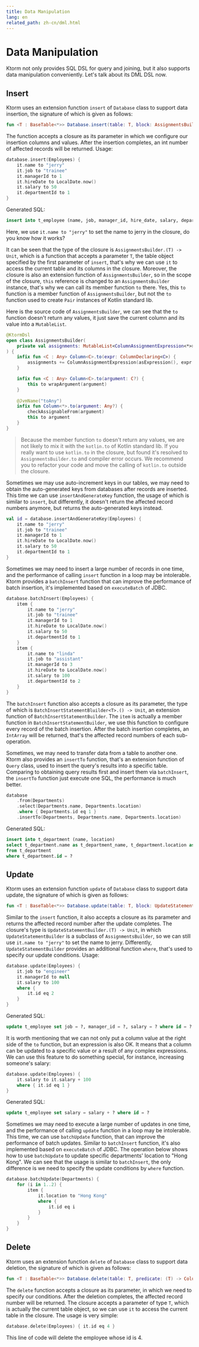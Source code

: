 ```yaml
---
title: Data Manipulation
lang: en
related_path: zh-cn/dml.html
---
```


# Data Manipulation

Ktorm not only provides SQL DSL for query and joining, but it also supports data manipulation conveniently. Let's talk about its DML DSL now. 

## Insert

Ktorm uses an extension function `insert` of `Database` class to support data insertion, the signature of which is given as follows: 

```kotlin
fun <T : BaseTable<*>> Database.insert(table: T, block: AssignmentsBuilder.(T) -> Unit): Int
```

The function accepts a closure as its parameter in which we configure our insertion columns and values. After the insertion completes, an int number of affected records will be returned. Usage: 

```kotlin
database.insert(Employees) {
    it.name to "jerry"
    it.job to "trainee"
    it.managerId to 1
    it.hireDate to LocalDate.now()
    it.salary to 50
    it.departmentId to 1
}
```

Generated SQL: 

```sql
insert into t_employee (name, job, manager_id, hire_date, salary, department_id) values (?, ?, ?, ?, ?, ?) 
```

Here, we use `it.name to "jerry"` to set the name to jerry in the closure, do you know how it works? 

It can be seen that the type of the closure is `AssignmentsBuilder.(T) -> Unit`, which is a function that accepts a parameter `T`, the table object specified by the first parameter of `insert`, that's why we can use `it` to access the current table and its columns in the closure. Moreover, the closure is also an extension function of `AssignmentsBuilder`, so in the scope of the closure, `this` reference is changed to an `AssignmentsBuilder` instance, that's why we can call its member function `to` there. Yes, this `to` function is a member function of `AssignmentsBuilder`, but not the `to` function used to create `Pair` instances of Kotlin standard lib. 

Here is the source code of `AssignmentsBuilder`, we can see that the `to` function doesn't return any values, it just save the current column and its value into a `MutableList`.

```kotlin
@KtormDsl
open class AssignmentsBuilder(
    private val assignments: MutableList<ColumnAssignmentExpression<*>>
) {
    infix fun <C : Any> Column<C>.to(expr: ColumnDeclaring<C>) {
        assignments += ColumnAssignmentExpression(asExpression(), expr.asExpression())
    }

    infix fun <C : Any> Column<C>.to(argument: C?) {
        this to wrapArgument(argument)
    }
    
    @JvmName("toAny")
    infix fun Column<*>.to(argument: Any?) {
        checkAssignableFrom(argument)
        this to argument
    }
}
```

> Because the member function `to` doesn't return any values, we are not likely to mix it with the `kotlin.to`  of Kotlin standard lib. If you really want to use `kotlin.to` in the closure, but found it's resolved to `AssignmentsBuilder.to` and compiler error occurs. We recommend you to refactor your code and move the calling of `kotlin.to` outside the closure. 

Sometimes we may use auto-increment keys in our tables, we may need to obtain the auto-generated keys from databases after records are inserted. This time we can use `insertAndGenerateKey` function, the usage of which is similar to `insert`, but differently, it doesn't return the affected record numbers anymore, but returns the auto-generated keys instead. 

```kotlin
val id = database.insertAndGenerateKey(Employees) {
    it.name to "jerry"
    it.job to "trainee"
    it.managerId to 1
    it.hireDate to LocalDate.now()
    it.salary to 50
    it.departmentId to 1
}
```

Sometimes we may need to insert a large number of records in one time, and the performance of calling `insert` function in a loop may be intolerable. Ktorm provides a `batchInsert` function that can improve the performance of batch insertion, it's implemented based on `executeBatch` of JDBC. 

```kotlin
database.batchInsert(Employees) {
    item {
        it.name to "jerry"
        it.job to "trainee"
        it.managerId to 1
        it.hireDate to LocalDate.now()
        it.salary to 50
        it.departmentId to 1
    }
    item {
        it.name to "linda"
        it.job to "assistant"
        it.managerId to 3
        it.hireDate to LocalDate.now()
        it.salary to 100
        it.departmentId to 2
    }
}
```

The `batchInsert` function also accepts a closure as its parameter, the type of which is `BatchInsertStatementBluilder<T>.() -> Unit`, an extension function of `BatchInsertStatementBuilder`. The `item` is actually a member function in `BatchInsertStatementBuilder`, we use this function to configure every record of the batch insertion. After the batch insertion completes, an `IntArray` will be returned, that's the affected record numbers of each sub-operation. 

Sometimes, we may need to transfer data from a table to another one. Ktorm also provides an `insertTo` function, that's an extension function of `Query` class, used to insert the query's results into a specific table. Comparing to obtaining query results first and insert them via `batchInsert`, the `insertTo` function just execute one SQL, the performance is much better. 

```kotlin
database
    .from(Departments)
    .select(Departments.name, Departments.location)
    .where { Departments.id eq 1 }
    .insertTo(Departments, Departments.name, Departments.location)
```

Generated SQL: 

```sql
insert into t_department (name, location) 
select t_department.name as t_department_name, t_department.location as t_department_location 
from t_department 
where t_department.id = ? 
```

## Update

Ktorm uses an extension function `update` of `Database` class to support data update, the signature of which is given as follows: 

```kotlin
fun <T : BaseTable<*>> Database.update(table: T, block: UpdateStatementBuilder.(T) -> Unit): Int
```

Similar to the `insert` function, it also accepts a closure as its parameter and returns the affected record number after the update completes. The closure's type is `UpdateStatementBuilder.(T) -> Unit`, in which `UpdateStatementBuilder` is a subclass of `AssignmentsBuilder`, so we can still use `it.name to "jerry"` to set the name to jerry. Differently, `UpdateStatementBuilder` provides an additional function `where`, that's used to specify our update conditions. Usage: 

```kotlin
database.update(Employees) {
    it.job to "engineer"
    it.managerId to null
    it.salary to 100
    where {
        it.id eq 2
    }
}
```

Generated SQL: 

```sql
update t_employee set job = ?, manager_id = ?, salary = ? where id = ? 
```

It is worth mentioning that we can not only put a column value at the right side of the `to` function, but an expression is also OK. It means that a column can be updated to a specific value or a result of any complex expressions. We can use this feature to do something special, for instance, increasing someone's salary: 

```kotlin
database.update(Employees) {
    it.salary to it.salary + 100
    where { it.id eq 1 }
}
```

Generated SQL: 

```sql
update t_employee set salary = salary + ? where id = ? 
```

Sometimes we may need to execute a large number of updates in one time, and the performance of calling `update` function in a loop may be intolerable. This time, we can use `batchUpdate` function, that can improve the performance of batch updates. Similar to `batchInsert` function, it's also implemented based on `executeBatch` of JDBC. The operation below shows how to use `batchUpdate` to update specific departments' location to "Hong Kong". We can see that the usage is similar to `batchInsert`, the only difference is we need to specify the update conditions by `where` function. 

```kotlin
database.batchUpdate(Departments) {
    for (i in 1..2) {
        item {
            it.location to "Hong Kong"
            where {
                it.id eq i
            }
        }
    }
}
```

## Delete

Ktorm uses an extension function `delete` of `Database` class to support data deletion, the signature of which is given as follows: 

```kotlin
fun <T : BaseTable<*>> Database.delete(table: T, predicate: (T) -> ColumnDeclaring<Boolean>): Int
```

The `delete` function accepts a closure as its parameter, in which we need to specify our conditions. After the deletion completes, the affected record number will be returned. The closure accepts a parameter of type `T`, which is actually the current table object, so we can use `it` to access the current table in the closure. The usage is very simple: 

```kotlin
database.delete(Employees) { it.id eq 4 }
```

This line of code will delete the employee whose id is 4. 